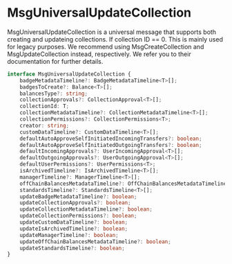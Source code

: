 # MsgUniversalUpdateCollection

MsgUniversalUpdateCollection is a universal message that supports both creating and updateing collections. If collection ID == 0. This is mainly used for legacy purposes. We recommend using MsgCreateCollection and MsgUpdateCollection instead, respectively. We refer you to their documentation for further details.

```typescript
interface MsgUniversalUpdateCollection {
    badgeMetadataTimeline?: BadgeMetadataTimeline<T>[];
    badgesToCreate?: Balance<T>[];
    balancesType?: string;
    collectionApprovals?: CollectionApproval<T>[];
    collectionId: T;
    collectionMetadataTimeline?: CollectionMetadataTimeline<T>[];
    collectionPermissions?: CollectionPermissions<T>;
    creator: string;
    customDataTimeline?: CustomDataTimeline<T>[];
    defaultAutoApproveSelfInitiatedIncomingTransfers?: boolean;
    defaultAutoApproveSelfInitiatedOutgoingTransfers?: boolean;
    defaultIncomingApprovals?: UserIncomingApproval<T>[];
    defaultOutgoingApprovals?: UserOutgoingApproval<T>[];
    defaultUserPermissions?: UserPermissions<T>;
    isArchivedTimeline?: IsArchivedTimeline<T>[];
    managerTimeline?: ManagerTimeline<T>[];
    offChainBalancesMetadataTimeline?: OffChainBalancesMetadataTimeline<T>[];
    standardsTimeline?: StandardsTimeline<T>[];
    updateBadgeMetadataTimeline?: boolean;
    updateCollectionApprovals?: boolean;
    updateCollectionMetadataTimeline?: boolean;
    updateCollectionPermissions?: boolean;
    updateCustomDataTimeline?: boolean;
    updateIsArchivedTimeline?: boolean;
    updateManagerTimeline?: boolean;
    updateOffChainBalancesMetadataTimeline?: boolean;
    updateStandardsTimeline?: boolean;
}
```
